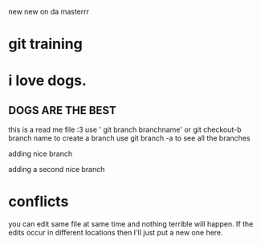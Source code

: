 new new on da masterrr
# git training 

# i love dogs.

## DOGS ARE THE BEST 


this is a read me file :3 
use ' git branch branchname' or git checkout-b branch name to create a branch
use git branch -a to see all the branches

adding nice branch

adding a second nice branch

# conflicts

you can edit same file at same time and nothing terrible will happen. If the edits occur in different locations then I'll just put a new one here. 

